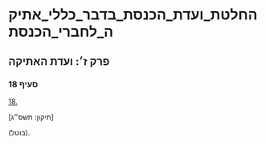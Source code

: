 # החלטת_ועדת_הכנסת_בדבר_כללי_אתיקה_לחברי_הכנסת

## פרק ז׳: ועדת האתיקה

### סעיף 18

[18.](https://he.wikisource.org/wiki/%D7%9B%D7%9C%D7%9C%D7%99_%D7%90%D7%AA%D7%99%D7%A7%D7%94_%D7%9C%D7%97%D7%91%D7%A8%D7%99_%D7%94%D7%9B%D7%A0%D7%A1%D7%AA#%D7%A1%D7%A2%D7%99%D7%A3_18)

[תיקון: תשס״ג]

(בוטל).